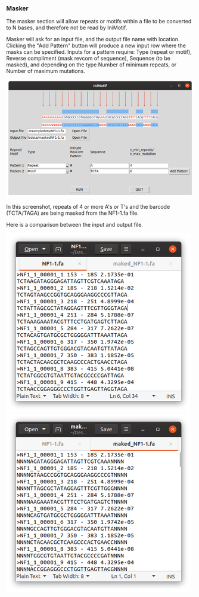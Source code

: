 ### Masker
The masker section will allow repeats or motifs within a file to be converted to N bases, and therefore not be read by IniMotif.

Masker will ask for an input file, and the output file name with location. Clicking the "Add Pattern" button will produce a new input row where the masks can be specified. Inputs for a pattern require: Type (repeat or motif), Reverse compliment (mask revcom of sequence), Sequence (to be masked), and depending on the type Number of minimum repeats, or Number of maximum mutations.

![Masker form entry](https://github.com/kearseya/IniMotif-py/blob/master/tutorial/screenshots/MaskerexampleGUI.png "Masker")

In this screenshot, repeats of 4 or more A's or T's and the barcode (TCTA/TAGA) are being masked from the NF1-1.fa file.

Here is a comparison between the input and output file.

![unmasked example](https://github.com/kearseya/IniMotif-py/blob/master/tutorial/screenshots/unmasked%20example.png "unmaksed example") ![masked example](https://github.com/kearseya/IniMotif-py/blob/master/tutorial/screenshots/masked%20example.png "maksed example")
